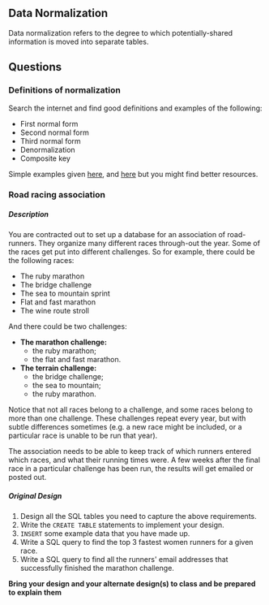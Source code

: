 ## Data Normalization
Data normalization refers to the degree to which potentially-shared
information is moved into separate tables.

## Questions
### Definitions of normalization
Search the internet and find good definitions and examples of the following:
- First normal form
- Second normal form
- Third normal form
- Denormalization
- Composite key

Simple examples given [here]( https://www.essentialsql.com/get-ready-to-learn-sql-database-normalization-explained-in-simple-english/), and [here](https://www.youtube.com/watch?v=UrYLYV7WSHM)
but you might find better resources.

### Road racing association
##### Description
You are contracted out to set up a database for an association of road-runners.
They organize many different races through-out the year. Some of the races get
put into different challenges.  So for example, there could be the following
races:
- The ruby marathon
- The bridge challenge
- The sea to mountain sprint
- Flat and fast marathon
- The wine route stroll

And there could be two challenges:
- **The marathon challenge:**
    - the ruby marathon;
    - the flat and fast marathon.
- **The terrain challenge:**
    - the bridge challenge;
    - the sea to mountain;
    - the ruby marathon.

Notice that not all races belong to a challenge, and some races belong to more
than one challenge.  These challenges repeat every year, but
with subtle differences sometimes (e.g. a new race might be included,
or a particular race is unable to be run that year).

The association needs to be able to keep track of which runners entered
which races, and what their running times were.  A few weeks after the
final race in a particular challenge has been run, the results will get
emailed or posted out.

##### Original Design
1. Design all the SQL tables you need to capture the above requirements.
2. Write the `CREATE TABLE` statements to implement your design.
3. `INSERT` some example data that you have made up.
4. Write a SQL query to find the top 3 fastest women runners for a given race.
5. Write a SQL query to find all the runners' email addresses that
successfully finished the marathon challenge.

**Bring your design and your alternate design(s) to class and be prepared to
explain them**
